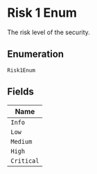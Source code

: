 
# Risk 1 Enum

The risk level of the security.

## Enumeration

`Risk1Enum`

## Fields

| Name |
|  --- |
| `Info` |
| `Low` |
| `Medium` |
| `High` |
| `Critical` |

